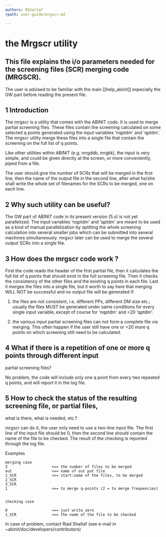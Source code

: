 ```yaml
---
authors: RShaltaf
rpath: user-guide/mrgscr.md

---
```


# the Mrgscr utility  

## This file explains the i/o parameters needed for the screening files (SCR) merging code (MRGSCR).  

  
The user is advised to be familiar with the main [[help_abinit]] especially
the GW part before reading the present file.


## 1 Introduction

  
The mrgscr is a utility that comes with the ABINIT code. It is used to merge
partial screening files. These files contain the screening calculated on some
selected q points generated using the input variables 'nqptdm' and 'qptdm'.
The mrgscr utility merge these files into a single file that contain the
screening on the full list of q points.

Like other utilities within ABINIT (e.g. mrgddb, mrgkk), the input is very
simple, and could be given directly at the screen, or more conveniently, piped
from a file.

The user should give the number of SCRs that will be merged in the first line,
then the name of the output file in the second line, after what he/she shall
write the whole set of filenames for the SCRs to be merged, one on each line.



## 2 Why such utility can be useful?

  
The GW part of ABINIT code in its present version (5.x) is not yet
parallelized. The input variables 'nqptdm' and 'qptdm' are meant to be used as
a kind of manual parallelization by splitting the whole screening calculation
into several smaller jobs which can be submitted into several machines
simultaneously. mrgscr later can be used to merge the several output SCRs into
a single file.



## 3 How does the mrgscr code work ?

  
First the code reads the header of the first partial file, then it calculates
the full list of q points that should exist in the full screening file. Then
it checks the consistency of the other files and the existing q points in each
file. Last it merges the files into a single file, but it worth to say here
that merging WILL NOT be successful and no output file will be generated if:

1) the files are not consistent, i.e, different PPs, different DM size etc.;
usually the files MUST be generated under same conditions for every single
input variable, except of course for 'nqptdm' and =20 'qptdm'.

2) the various input partial screening files can not form a complete file via
merging. This often happen if the user still have one or =20 more q points on
which screening still need to be calculated.



## 4 What if there is a repetition of one or more q points through different input
partial screening files?

  
No problem, the code will include only one q point from every two repeated q
points, and will report it in the log file.



## 5 How to check the status of the resulting screening file, or partial files,
what is there, what is needed, etc.?

  
mrgscr can do it, the user only need to use a two-line input file. The first
line of the input file should be 0, then the second line should contain the
name of the file to be checked. The result of the checking is reported through
the log file.

Examples

    
    
    merging case
    3                    <== the number of files to be merged
    out                  <== name of out put file
    1_SCR                <== start:name of the files, to be merged
    2_SCR
    3_SCR
    1                    <== to merge q-points (2 = to merge frequencies) 
    
    
    checking case
    
    0                    <== just write zero
    1_SCR                <== the name of the file to be checked
    

In case of problem, contact Riad Shaltaf (see e-mail in
~abinit/doc/developers/contributors)



